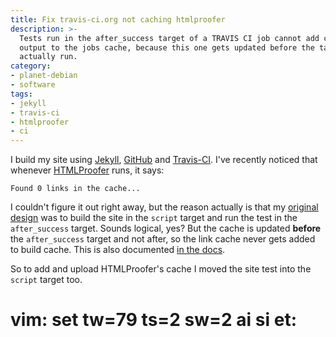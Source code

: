 ```yaml
---
title: Fix travis-ci.org not caching htmlproofer
description: >-
  Tests run in the after_success target of a TRAVIS CI job cannot add cached
  output to the jobs cache, because this one gets updated before the target is
  actually run.
category:
- planet-debian
- software
tags:
- jekyll
- travis-ci
- htmlproofer
- ci
---
```


I build my site using [Jekyll], [GitHub] and [Travis-CI]. I've recently
noticed that whenever [HTMLProofer] runs, it says:

```console
Found 0 links in the cache...
```

I couldn't figure it out right away, but the reason actually is that my
[original design] was to build the site in the `script` target and run the test
in the `after_success` target. Sounds logical, yes? But the cache is updated
**before** the `after_success` target and not after, so the link cache never
gets added to build cache. This is also documented [in the docs].

So to add and upload HTMLProofer's cache I moved the site test into the
`script` target too.

[Jekyll]: https://jekyllrb.com/
[GitHub]: https://github.com/dleidert/www.wgdd.org
[Travis-CI]: https://travis-ci.com/dleidert/www.wgdd.org
[HTMLProofer]: https://github.com/gjtorikian/html-proofer

[original design]: https://github.com/dleidert/www.wgdd.org/blob/01bed8bfd7181b4b907d01f450ded471eb10e742/.travis.yml#L33-L38
[in the docs]: https://docs.travis-ci.com/user/job-lifecycle/#the-job-lifecycle

# vim: set tw=79 ts=2 sw=2 ai si et:

